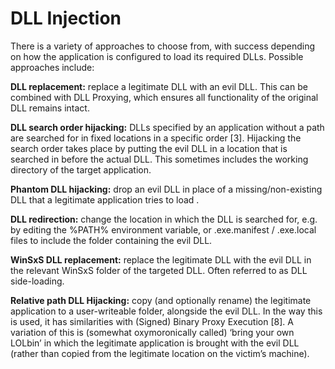 # DLL Injection

There is a variety of approaches to choose from, with success depending on how the application is configured to load its required DLLs. Possible approaches include:

**DLL replacement:** replace a legitimate DLL with an evil DLL. This can be combined with DLL Proxying, which ensures all functionality of the original DLL remains intact.

**DLL search order hijacking:** DLLs specified by an application without a path are searched for in fixed locations in a specific order \[3\]. Hijacking the search order takes place by putting the evil DLL in a location that is searched in before the actual DLL. This sometimes includes the working directory of the target application.

**Phantom DLL hijacking:** drop an evil DLL in place of a missing/non-existing DLL that a legitimate application tries to load .

**DLL redirection:** change the location in which the DLL is searched for, e.g. by editing the %PATH% environment variable, or .exe.manifest / .exe.local files to include the folder containing the evil DLL.

**WinSxS DLL replacement:** replace the legitimate DLL with the evil DLL in the relevant WinSxS folder of the targeted DLL. Often referred to as DLL side-loading.

**Relative path DLL Hijacking:** copy \(and optionally rename\) the legitimate application to a user-writeable folder, alongside the evil DLL. In the way this is used, it has similarities with \(Signed\) Binary Proxy Execution \[8\]. A variation of this is \(somewhat oxymoronically called\) ‘bring your own LOLbin’ in which the legitimate application is brought with the evil DLL \(rather than copied from the legitimate location on the victim’s machine\).



